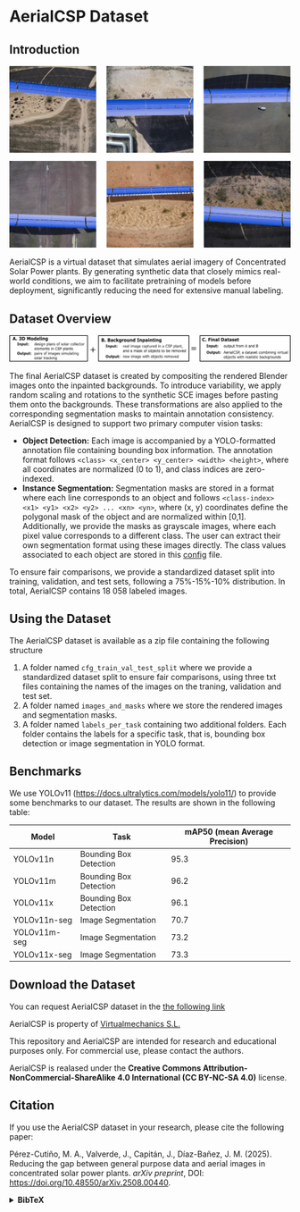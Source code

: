 # AerialCSP Dataset

## Introduction

![samples](images/collage.png)

AerialCSP is a virtual dataset that simulates aerial imagery of Concentrated Solar Power plants. By generating
synthetic data that closely mimics real-world conditions, we aim to facilitate pretraining of models before deployment,
significantly reducing the need for extensive manual labeling.

## Dataset Overview

![images](images/modules_of_paper.png)

The final AerialCSP dataset is created by compositing the rendered Blender images onto the inpainted backgrounds. To introduce variability, we apply random scaling and rotations to the synthetic SCE images before pasting them onto the backgrounds. These transformations are also applied to the corresponding segmentation masks to maintain annotation consistency. AerialCSP is designed to support two primary computer vision tasks:

* **Object Detection:** Each image is accompanied by a YOLO-formatted annotation file containing bounding box information. The annotation format follows `<class> <x_center> <y_center> <width> <height>`, where all coordinates are normalized (0 to 1), and class indices are zero-indexed.
* **Instance Segmentation:** Segmentation masks are stored in a format where each line corresponds to an object and follows `<class-index> <x1> <y1> <x2> <y2> ... <xn> <yn>`, where (x, y) coordinates define the polygonal mask of the object and are normalized within [0,1]. Additionally, we provide the masks as grayscale images, where each pixel value corresponds to a different class. The user can extract their own segmentation format using these images directly. The class values associated to each object are stored in this [config](classes_dict.json) file.

To ensure fair comparisons, we provide a standardized dataset split into training, validation, and test sets, following a 75%-15%-10% distribution. In total, AerialCSP contains 18 058 labeled images.

## Using the Dataset

The AerialCSP dataset is available as a zip file containing the following structure

1. A folder named `cfg_train_val_test_split` where we provide a standardized dataset split to ensure fair comparisons, using three txt files containing the names of the images on the traning, validation and test set.
2. A folder named `images_and_masks` where we store the rendered images and segmentation masks.
3. A folder named `labels_per_task` containing two additional folders. Each folder contains the labels for a specific task, that is, bounding box detection or image segmentation in YOLO format.

## Benchmarks

We use YOLOv11 (https://docs.ultralytics.com/models/yolo11/) to provide some benchmarks to our dataset. The results are shown in the following table:

| Model           | Task                   | mAP50 (mean Average Precision) |
|-----------------|------------------------|--------------------------------|
| YOLOv11n        | Bounding Box Detection | 95.3                           |
| YOLOv11m        | Bounding Box Detection | 96.2                           |
| YOLOv11x        | Bounding Box Detection | 96.1                           |
| YOLOv11n-seg    | Image Segmentation     | 70.7                           |
| YOLOv11m-seg    | Image Segmentation     | 73.2                           |
| YOLOv11x-seg    | Image Segmentation     | 73.3                           |


## Download the Dataset

You can request AerialCSP dataset in the [the following link](https://forms.gle/TdohMZfyYp6R7qVy6)

AerialCSP is property of [Virtualmechanics S.L.](https://virtualmech.com/) 

This repository and AerialCSP are intended for research and educational purposes only. For commercial use, please contact the authors.

AerialCSP is realased under the **Creative Commons Attribution-NonCommercial-ShareAlike 4.0 International (CC BY-NC-SA 4.0)** license.

## Citation

If you use the AerialCSP dataset in your research, please cite the following paper:

Pérez-Cutiño, M. A., Valverde, J., Capitán, J., Díaz-Bañez, J. M. (2025). Reducing the gap between general purpose data and aerial images in concentrated solar power plants.  *arXiv preprint*, DOI: https://doi.org/10.48550/arXiv.2508.00440.

<details>
<summary><strong>BibTeX</strong></summary>

    @article{perez2025reducing, 
    title={Reducing the gap between general purpose data and aerial images in concentrated solar power plants}, 
    author={Pérez-Cutiño, Miguel-Angel and  Valverde, Juan and Capitán, Jesús and Díaz-Bañez, José-Miguel}, 
    journal={arXiv preprint arXiv:2508.00440},
    year={2025}}
</details>
